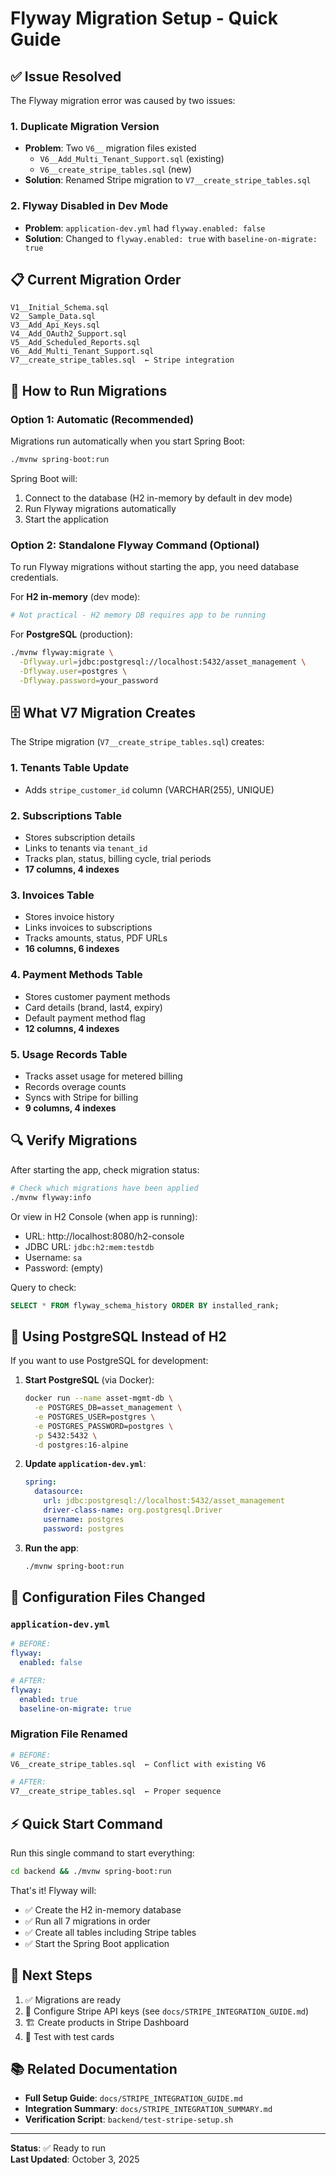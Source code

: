 # Flyway Migration Setup - Quick Guide

## ✅ Issue Resolved

The Flyway migration error was caused by two issues:

### 1. **Duplicate Migration Version**
- **Problem**: Two `V6__` migration files existed
  - `V6__Add_Multi_Tenant_Support.sql` (existing)
  - `V6__create_stripe_tables.sql` (new)
- **Solution**: Renamed Stripe migration to `V7__create_stripe_tables.sql`

### 2. **Flyway Disabled in Dev Mode**
- **Problem**: `application-dev.yml` had `flyway.enabled: false`
- **Solution**: Changed to `flyway.enabled: true` with `baseline-on-migrate: true`

## 📋 Current Migration Order

```
V1__Initial_Schema.sql
V2__Sample_Data.sql
V3__Add_Api_Keys.sql
V4__Add_OAuth2_Support.sql
V5__Add_Scheduled_Reports.sql
V6__Add_Multi_Tenant_Support.sql
V7__create_stripe_tables.sql  ← Stripe integration
```

## 🚀 How to Run Migrations

### Option 1: Automatic (Recommended)
Migrations run automatically when you start Spring Boot:

```bash
./mvnw spring-boot:run
```

Spring Boot will:
1. Connect to the database (H2 in-memory by default in dev mode)
2. Run Flyway migrations automatically
3. Start the application

### Option 2: Standalone Flyway Command (Optional)
To run Flyway migrations without starting the app, you need database credentials.

For **H2 in-memory** (dev mode):
```bash
# Not practical - H2 memory DB requires app to be running
```

For **PostgreSQL** (production):
```bash
./mvnw flyway:migrate \
  -Dflyway.url=jdbc:postgresql://localhost:5432/asset_management \
  -Dflyway.user=postgres \
  -Dflyway.password=your_password
```

## 🗄️ What V7 Migration Creates

The Stripe migration (`V7__create_stripe_tables.sql`) creates:

### 1. **Tenants Table Update**
- Adds `stripe_customer_id` column (VARCHAR(255), UNIQUE)

### 2. **Subscriptions Table**
- Stores subscription details
- Links to tenants via `tenant_id`
- Tracks plan, status, billing cycle, trial periods
- **17 columns, 4 indexes**

### 3. **Invoices Table**
- Stores invoice history
- Links invoices to subscriptions
- Tracks amounts, status, PDF URLs
- **16 columns, 6 indexes**

### 4. **Payment Methods Table**
- Stores customer payment methods
- Card details (brand, last4, expiry)
- Default payment method flag
- **12 columns, 4 indexes**

### 5. **Usage Records Table**
- Tracks asset usage for metered billing
- Records overage counts
- Syncs with Stripe for billing
- **9 columns, 4 indexes**

## 🔍 Verify Migrations

After starting the app, check migration status:

```bash
# Check which migrations have been applied
./mvnw flyway:info
```

Or view in H2 Console (when app is running):
- URL: http://localhost:8080/h2-console
- JDBC URL: `jdbc:h2:mem:testdb`
- Username: `sa`
- Password: (empty)

Query to check:
```sql
SELECT * FROM flyway_schema_history ORDER BY installed_rank;
```

## 🐘 Using PostgreSQL Instead of H2

If you want to use PostgreSQL for development:

1. **Start PostgreSQL** (via Docker):
   ```bash
   docker run --name asset-mgmt-db \
     -e POSTGRES_DB=asset_management \
     -e POSTGRES_USER=postgres \
     -e POSTGRES_PASSWORD=postgres \
     -p 5432:5432 \
     -d postgres:16-alpine
   ```

2. **Update `application-dev.yml`**:
   ```yaml
   spring:
     datasource:
       url: jdbc:postgresql://localhost:5432/asset_management
       driver-class-name: org.postgresql.Driver
       username: postgres
       password: postgres
   ```

3. **Run the app**:
   ```bash
   ./mvnw spring-boot:run
   ```

## 📝 Configuration Files Changed

### `application-dev.yml`
```yaml
# BEFORE:
flyway:
  enabled: false

# AFTER:
flyway:
  enabled: true
  baseline-on-migrate: true
```

### Migration File Renamed
```bash
# BEFORE:
V6__create_stripe_tables.sql  ← Conflict with existing V6

# AFTER:
V7__create_stripe_tables.sql  ← Proper sequence
```

## ⚡ Quick Start Command

Run this single command to start everything:

```bash
cd backend && ./mvnw spring-boot:run
```

That's it! Flyway will:
- ✅ Create the H2 in-memory database
- ✅ Run all 7 migrations in order
- ✅ Create all tables including Stripe tables
- ✅ Start the Spring Boot application

## 🎯 Next Steps

1. ✅ Migrations are ready
2. 🔧 Configure Stripe API keys (see `docs/STRIPE_INTEGRATION_GUIDE.md`)
3. 🏗️ Create products in Stripe Dashboard
4. 🧪 Test with test cards

## 📚 Related Documentation

- **Full Setup Guide**: `docs/STRIPE_INTEGRATION_GUIDE.md`
- **Integration Summary**: `docs/STRIPE_INTEGRATION_SUMMARY.md`
- **Verification Script**: `backend/test-stripe-setup.sh`

---

**Status**: ✅ Ready to run  
**Last Updated**: October 3, 2025
